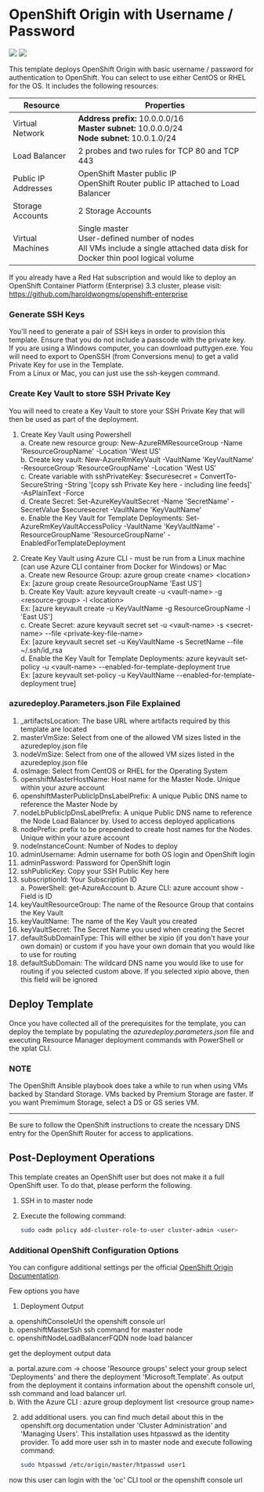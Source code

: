 # OpenShift Origin with Username / Password

<a href="https://portal.azure.com/#create/Microsoft.Template/uri/https%3A%2F%2Fraw.githubusercontent.com/wmhussain/openshift/master/azuredeploy.json" target="_blank"><img src="http://azuredeploy.net/deploybutton.png"/></a>
<a href="http://armviz.io/#/?load=https%3A%2F%2Fraw.githubusercontent.com%2FAzure%2Fazure-quickstart-templates%2Fmaster%2Fopenshift-origin-rhel%2Fazuredeploy.json" target="_blank">
    <img src="http://armviz.io/visualizebutton.png"/>
</a>

This template deploys OpenShift Origin with basic username / password for authentication to OpenShift. You can select to use either CentOS or RHEL for the OS. It includes the following resources:

|Resource           |Properties                                                                                                                          |
|-------------------|------------------------------------------------------------------------------------------------------------------------------------|
|Virtual Network    |**Address prefix:** 10.0.0.0/16<br />**Master subnet:** 10.0.0.0/24<br />**Node subnet:** 10.0.1.0/24                               |
|Load Balancer      |2 probes and two rules for TCP 80 and TCP 443                                                                                       |
|Public IP Addresses|OpenShift Master public IP<br />OpenShift Router public IP attached to Load Balancer                                                |
|Storage Accounts   |2 Storage Accounts                                                                                                                  |
|Virtual Machines   |Single master<br />User-defined number of nodes<br />All VMs include a single attached data disk for Docker thin pool logical volume|

If you already have a Red Hat subscription and would like to deploy an OpenShift Container Platform (Enterprise) 3.3 cluster, please visit: https://github.com/haroldwongms/openshift-enterprise

### Generate SSH Keys

You'll need to generate a pair of SSH keys in order to provision this template. Ensure that you do not include a passcode with the private key. <br/>
If you are using a Windows computer, you can download puttygen.exe.  You will need to export to OpenSSH (from Conversions menu) to get a valid Private Key for use in the Template.<br/>
From a Linux or Mac, you can just use the ssh-keygen command.

### Create Key Vault to store SSH Private Key

You will need to create a Key Vault to store your SSH Private Key that will then be used as part of the deployment.

1. Create Key Vault using Powershell <br/>
  a.  Create new resource group: New-AzureRMResourceGroup -Name 'ResourceGroupName' -Location 'West US'<br/>
  b.  Create key vault: New-AzureRmKeyVault -VaultName 'KeyVaultName' -ResourceGroup 'ResourceGroupName' -Location 'West US'<br/>
  c.  Create variable with sshPrivateKey: $securesecret = ConvertTo-SecureString -String '[copy ssh Private Key here - including line feeds]' -AsPlainText -Force<br/>
  d.  Create Secret: Set-AzureKeyVaultSecret -Name 'SecretName' -SecretValue $securesecret -VaultName 'KeyVaultName'<br/>
  e.  Enable the Key Vault for Template Deployments: Set-AzureRmKeyVaultAccessPolicy -VaultName 'KeyVaultName' -ResourceGroupName 'ResourceGroupName' -EnabledForTemplateDeployment

2. Create Key Vault using Azure CLI - must be run from a Linux machine (can use Azure CLI container from Docker for Windows) or Mac<br/>
  a.  Create new Resource Group: azure group create \<name\> \<location\> <br/>
         Ex: [azure group create ResourceGroupName 'East US'] <br/>
  b.  Create Key Vault: azure keyvault create -u \<vault-name\> -g \<resource-group\> -l \<location\><br/>
         Ex: [azure keyvault create -u KeyVaultName -g ResourceGroupName -l 'East US'] <br/>
  c.  Create Secret: azure keyvault secret set -u \<vault-name\> -s \<secret-name\> --file \<private-key-file-name\><br/>
         Ex: [azure keyvault secret set -u KeyVaultName -s SecretName --file ~/.ssh/id_rsa <br/>
  d.  Enable the Key Vault for Template Deployments: azure keyvault set-policy -u \<vault-name\> --enabled-for-template-deployment true <br/>
         Ex: [azure keyvault set-policy -u KeyVaultName --enabled-for-template-deployment true] <br/>

### azuredeploy.Parameters.json File Explained

1.  _artifactsLocation: The base URL where artifacts required by this template are located
2.  masterVmSize: Select from one of the allowed VM sizes listed in the azuredeploy.json file
3.  nodeVmSize: Select from one of the allowed VM sizes listed in the azuredeploy.json file
4.  osImage: Select from CentOS or RHEL for the Operating System
5.  openshiftMasterHostName: Host name for the Master Node. Unique within your azure account
6.  openshiftMasterPublicIpDnsLabelPrefix: A unique Public DNS name to reference the Master Node by
7.  nodeLbPublicIpDnsLabelPrefix: A unique Public DNS name to reference the Node Load Balancer by.  Used to access deployed applications
8.  nodePrefix: prefix to be prepended to create host names for the Nodes. Unique within your azure account
9.  nodeInstanceCount: Number of Nodes to deploy
10. adminUsername: Admin username for both OS login and OpenShift login
11. adminPassword: Password for OpenShift login
12. sshPublicKey: Copy your SSH Public Key here
13. subscriptionId: Your Subscription ID<br/>
    a. PowerShell: get-AzureAccount
	b. Azure CLI: azure account show - Field is ID
14. keyVaultResourceGroup: The name of the Resource Group that contains the Key Vault
15. keyVaultName: The name of the Key Vault you created
16. keyVaultSecret: The Secret Name you used when creating the Secret
17. defaultSubDomainType: This will either be xipio (if you don't have your own domain) or custom if you have your own domain that you would like to use for routing
18. defaultSubDomain: The wildcard DNS name you would like to use for routing if you selected custom above.  If you selected xipio above, then this field will be ignored

## Deploy Template

Once you have collected all of the prerequisites for the template, you can deploy the template by populating the *azuredeploy.parameters.json* file and executing Resource Manager deployment commands with PowerShell or the xplat CLI.

### NOTE

The OpenShift Ansible playbook does take a while to run when using VMs backed by Standard Storage. VMs backed by Premium Storage are faster. If you want Premimum Storage, select a DS or GS series VM.
<hr />
Be sure to follow the OpenShift instructions to create the ncessary DNS entry for the OpenShift Router for access to applications.

## Post-Deployment Operations

This template creates an OpenShift user but does not make it a full OpenShift user.  To do that, please perform the following.

1. SSH in to master node
2. Execute the following command:

   ```sh
   sudo oadm policy add-cluster-role-to-user cluster-admin <user>
   ```
### Additional OpenShift Configuration Options
 
You can configure additional settings per the official [OpenShift Origin Documentation](https://docs.openshift.org/latest/welcome/index.html).

Few options you have

1. Deployment Output

  a. openshiftConsoleUrl the openshift console url<br/>
  b. openshiftMasterSsh  ssh command for master node<br/>
  c. openshiftNodeLoadBalancerFQDN node load balancer<br/>

  get the deployment output data

  a. portal.azure.com -> choose 'Resource groups' select your group select 'Deployments' and there the deployment 'Microsoft.Template'. As output from the deployment it contains information about the openshift console url, ssh command and load balancer url.<br/>
  b. With the Azure CLI : azure group deployment list &lt;resource group name> 

2. add additional users. you can find much detail about this in the openshift.org documentation under 'Cluster Administration' and 'Managing Users'. This installation uses htpasswd as the identity provider. To add more user ssh in to master node and execute following command:

   ```sh
   sudo htpasswd /etc/origin/master/htpasswd user1
   ```
  now this user can login with the 'oc' CLI tool or the openshift console url
